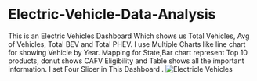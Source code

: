 # Electric-Vehicle-Data-Analysis
This is an Electric Vehicles Dashboard Which shows us Total Vehicles, Avg of Vehicles, Total BEV and Total PHEV. I use Multiple Charts like line chart for showing Vehicle by Year. Mapping for State,Bar chart represent Top 10 products, donut shows CAFV Eligibility and Table shows all the important information.  I set Four Slicer in This Dashboard .
![Electricle Vehicles](https://github.com/Karishma48/Electric-Vehicle-Data-Analysis/assets/168215245/6b5cf6a0-a28c-48c6-a7e0-8c05e9488f5f)
